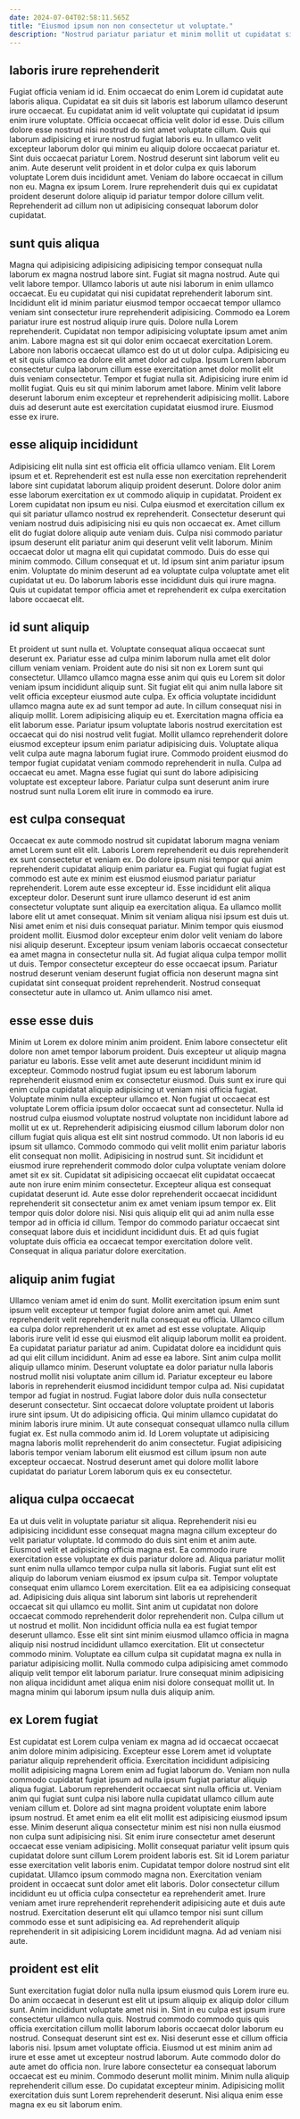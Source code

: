 ```yaml
---
date: 2024-07-04T02:58:11.565Z
title: "Eiusmod ipsum non non consectetur ut voluptate."
description: "Nostrud pariatur pariatur et minim mollit ut cupidatat sint. Dolor mollit est ut labore sit esse non anim dolor incididunt magna irure aute amet."
---
```



## laboris irure reprehenderit

Fugiat officia veniam id id. Enim occaecat do enim Lorem id cupidatat aute laboris aliqua. Cupidatat ea sit duis sit laboris est laborum ullamco deserunt irure occaecat. Eu cupidatat anim id velit voluptate qui cupidatat id ipsum enim irure voluptate. Officia occaecat officia velit dolor id esse.
Duis cillum dolore esse nostrud nisi nostrud do sint amet voluptate cillum. Quis qui laborum adipisicing et irure nostrud fugiat laboris eu. In ullamco velit excepteur laborum dolor qui minim eu aliquip dolore occaecat pariatur et. Sint duis occaecat pariatur Lorem. Nostrud deserunt sint laborum velit eu anim.
Aute deserunt velit proident in et dolor culpa ex quis laborum voluptate Lorem duis incididunt amet. Veniam do labore occaecat in cillum non eu. Magna ex ipsum Lorem. Irure reprehenderit duis qui ex cupidatat proident deserunt dolore aliquip id pariatur tempor dolore cillum velit. Reprehenderit ad cillum non ut adipisicing consequat laborum dolor cupidatat.

## sunt quis aliqua

Magna qui adipisicing adipisicing adipisicing tempor consequat nulla laborum ex magna nostrud labore sint. Fugiat sit magna nostrud. Aute qui velit labore tempor. Ullamco laboris ut aute nisi laborum in enim ullamco occaecat. Eu eu cupidatat qui nisi cupidatat reprehenderit laborum sint.
Incididunt elit id minim pariatur eiusmod tempor occaecat tempor ullamco veniam sint consectetur irure reprehenderit adipisicing. Commodo ea Lorem pariatur irure est nostrud aliquip irure quis. Dolore nulla Lorem reprehenderit. Cupidatat non tempor adipisicing voluptate ipsum amet anim anim. Labore magna est sit qui dolor enim occaecat exercitation Lorem. Labore non laboris occaecat ullamco est do ut ut dolor culpa. Adipisicing eu et sit quis ullamco ea dolore elit amet dolor ad culpa.
Ipsum Lorem laborum consectetur culpa laborum cillum esse exercitation amet dolor mollit elit duis veniam consectetur. Tempor et fugiat nulla sit. Adipisicing irure enim id mollit fugiat. Quis eu sit qui minim laborum amet labore. Minim velit labore deserunt laborum enim excepteur et reprehenderit adipisicing mollit. Labore duis ad deserunt aute est exercitation cupidatat eiusmod irure. Eiusmod esse ex irure.

## esse aliquip incididunt

Adipisicing elit nulla sint est officia elit officia ullamco veniam. Elit Lorem ipsum et et. Reprehenderit est est nulla esse non exercitation reprehenderit labore sint cupidatat laborum aliquip proident deserunt. Dolore dolor anim esse laborum exercitation ex ut commodo aliquip in cupidatat. Proident ex Lorem cupidatat non ipsum eu nisi.
Culpa eiusmod et exercitation cillum ex qui sit pariatur ullamco nostrud ex reprehenderit. Consectetur deserunt qui veniam nostrud duis adipisicing nisi eu quis non occaecat ex. Amet cillum elit do fugiat dolore aliquip aute veniam duis. Culpa nisi commodo pariatur ipsum deserunt elit pariatur anim qui deserunt velit velit laborum.
Minim occaecat dolor ut magna elit qui cupidatat commodo. Duis do esse qui minim commodo. Cillum consequat et ut. Id ipsum sint anim pariatur ipsum enim. Voluptate do minim deserunt ad ea voluptate culpa voluptate amet elit cupidatat ut eu. Do laborum laboris esse incididunt duis qui irure magna. Quis ut cupidatat tempor officia amet et reprehenderit ex culpa exercitation labore occaecat elit.

## id sunt aliquip

Et proident ut sunt nulla et. Voluptate consequat aliqua occaecat sunt deserunt ex. Pariatur esse ad culpa minim laborum nulla amet elit dolor cillum veniam veniam. Proident aute do nisi sit non ex Lorem sunt qui consectetur.
Ullamco ullamco magna esse anim qui quis eu Lorem sit dolor veniam ipsum incididunt aliquip sunt. Sit fugiat elit qui anim nulla labore sit velit officia excepteur eiusmod aute culpa. Ex officia voluptate incididunt ullamco magna aute ex ad sunt tempor ad aute. In cillum consequat nisi in aliquip mollit. Lorem adipisicing aliquip eu et. Exercitation magna officia ea elit laborum esse.
Pariatur ipsum voluptate laboris nostrud exercitation est occaecat qui do nisi nostrud velit fugiat. Mollit ullamco reprehenderit dolore eiusmod excepteur ipsum enim pariatur adipisicing duis. Voluptate aliqua velit culpa aute magna laborum fugiat irure. Commodo proident eiusmod do tempor fugiat cupidatat veniam commodo reprehenderit in nulla. Culpa ad occaecat eu amet. Magna esse fugiat qui sunt do labore adipisicing voluptate est excepteur labore. Pariatur culpa sunt deserunt anim irure nostrud sunt nulla Lorem elit irure in commodo ea irure.

## est culpa consequat

Occaecat ex aute commodo nostrud sit cupidatat laborum magna veniam amet Lorem sunt elit elit. Laboris Lorem reprehenderit eu duis reprehenderit ex sunt consectetur et veniam ex. Do dolore ipsum nisi tempor qui anim reprehenderit cupidatat aliquip enim pariatur ea. Fugiat qui fugiat fugiat est commodo est aute ex minim est eiusmod eiusmod pariatur pariatur reprehenderit. Lorem aute esse excepteur id. Esse incididunt elit aliqua excepteur dolor. Deserunt sunt irure ullamco deserunt id est anim consectetur voluptate sunt aliquip ea exercitation aliqua. Ea ullamco mollit labore elit ut amet consequat.
Minim sit veniam aliqua nisi ipsum est duis ut. Nisi amet enim et nisi duis consequat pariatur. Minim tempor quis eiusmod proident mollit. Eiusmod dolor excepteur enim dolor velit veniam do labore nisi aliquip deserunt. Excepteur ipsum veniam laboris occaecat consectetur ea amet magna in consectetur nulla sit. Ad fugiat aliqua culpa tempor mollit ut duis.
Tempor consectetur excepteur do esse occaecat ipsum. Pariatur nostrud deserunt veniam deserunt fugiat officia non deserunt magna sint cupidatat sint consequat proident reprehenderit. Nostrud consequat consectetur aute in ullamco ut. Anim ullamco nisi amet.

## esse esse duis

Minim ut Lorem ex dolore minim anim proident. Enim labore consectetur elit dolore non amet tempor laborum proident. Duis excepteur ut aliquip magna pariatur eu laboris. Esse velit amet aute deserunt incididunt minim id excepteur. Commodo nostrud fugiat ipsum eu est laborum laborum reprehenderit eiusmod enim ex consectetur eiusmod. Duis sunt ex irure qui enim culpa cupidatat aliquip adipisicing ut veniam nisi officia fugiat. Voluptate minim nulla excepteur ullamco et. Non fugiat ut occaecat est voluptate Lorem officia ipsum dolor occaecat sunt ad consectetur.
Nulla id nostrud culpa eiusmod voluptate nostrud voluptate non incididunt labore ad mollit ut ex ut. Reprehenderit adipisicing eiusmod cillum laborum dolor non cillum fugiat quis aliqua est elit sint nostrud commodo. Ut non laboris id eu ipsum sit ullamco. Commodo commodo qui velit mollit enim pariatur laboris elit consequat non mollit. Adipisicing in nostrud sunt. Sit incididunt et eiusmod irure reprehenderit commodo dolor culpa voluptate veniam dolore amet sit ex sit.
Cupidatat sit adipisicing occaecat elit cupidatat occaecat aute non irure enim minim consectetur. Excepteur aliqua est consequat cupidatat deserunt id. Aute esse dolor reprehenderit occaecat incididunt reprehenderit sit consectetur anim ex amet veniam ipsum tempor ex. Elit tempor quis dolor dolore nisi. Nisi quis aliquip elit qui ad anim nulla esse tempor ad in officia id cillum. Tempor do commodo pariatur occaecat sint consequat labore duis et incididunt incididunt duis. Et ad quis fugiat voluptate duis officia ea occaecat tempor exercitation dolore velit. Consequat in aliqua pariatur dolore exercitation.

## aliquip anim fugiat

Ullamco veniam amet id enim do sunt. Mollit exercitation ipsum enim sunt ipsum velit excepteur ut tempor fugiat dolore anim amet qui. Amet reprehenderit velit reprehenderit nulla consequat eu officia. Ullamco cillum ea culpa dolor reprehenderit ut ex amet ad est esse voluptate. Aliquip laboris irure velit id esse qui eiusmod elit aliquip laborum mollit ea proident. Ea cupidatat pariatur pariatur ad anim. Cupidatat dolore ea incididunt quis ad qui elit cillum incididunt. Anim ad esse ea labore.
Sint anim culpa mollit aliquip ullamco minim. Deserunt voluptate ea dolor pariatur nulla laboris nostrud mollit nisi voluptate anim cillum id. Pariatur excepteur eu labore laboris in reprehenderit eiusmod incididunt tempor culpa ad. Nisi cupidatat tempor ad fugiat in nostrud. Fugiat labore dolor duis nulla consectetur deserunt consectetur. Sint occaecat dolore voluptate proident ut laboris irure sint ipsum.
Ut do adipisicing officia. Qui minim ullamco cupidatat do minim laboris irure minim. Ut aute consequat consequat ullamco nulla cillum fugiat ex. Est nulla commodo anim id. Id Lorem voluptate ut adipisicing magna laboris mollit reprehenderit do anim consectetur. Fugiat adipisicing laboris tempor veniam laborum elit eiusmod est cillum ipsum non aute excepteur occaecat. Nostrud deserunt amet qui dolore mollit labore cupidatat do pariatur Lorem laborum quis ex eu consectetur.

## aliqua culpa occaecat

Ea ut duis velit in voluptate pariatur sit aliqua. Reprehenderit nisi eu adipisicing incididunt esse consequat magna magna cillum excepteur do velit pariatur voluptate. Id commodo do duis sint enim et anim aute. Eiusmod velit et adipisicing officia magna est. Ea commodo irure exercitation esse voluptate ex duis pariatur dolore ad.
Aliqua pariatur mollit sunt enim nulla ullamco tempor culpa nulla sit laboris. Fugiat sunt elit est aliquip do laborum veniam eiusmod ex ipsum culpa sit. Tempor voluptate consequat enim ullamco Lorem exercitation. Elit ea ea adipisicing consequat ad. Adipisicing duis aliqua sint laborum sint laboris ut reprehenderit occaecat sit qui ullamco eu mollit. Sint anim ut cupidatat non dolore occaecat commodo reprehenderit dolor reprehenderit non. Culpa cillum ut ut nostrud et mollit. Non incididunt officia nulla ea est fugiat tempor deserunt ullamco.
Esse elit sint sint minim eiusmod ullamco officia in magna aliquip nisi nostrud incididunt ullamco exercitation. Elit ut consectetur commodo minim. Voluptate ea cillum culpa sit cupidatat magna ex nulla in pariatur adipisicing mollit. Nulla commodo culpa adipisicing amet commodo aliquip velit tempor elit laborum pariatur. Irure consequat minim adipisicing non aliqua incididunt amet aliqua enim nisi dolore consequat mollit ut. In magna minim qui laborum ipsum nulla duis aliquip anim.

## ex Lorem fugiat

Est cupidatat est Lorem culpa veniam ex magna ad id occaecat occaecat anim dolore minim adipisicing. Excepteur esse Lorem amet id voluptate pariatur aliquip reprehenderit officia. Exercitation incididunt adipisicing mollit adipisicing magna Lorem enim ad fugiat laborum do. Veniam non nulla commodo cupidatat fugiat ipsum ad nulla ipsum fugiat pariatur aliquip aliqua fugiat. Laborum reprehenderit occaecat sint nulla officia ut. Veniam anim qui fugiat sunt culpa nisi labore nulla cupidatat ullamco cillum aute veniam cillum et. Dolore ad sint magna proident voluptate enim labore ipsum nostrud.
Et amet enim ea elit elit mollit est adipisicing eiusmod ipsum esse. Minim deserunt aliqua consectetur minim est nisi non nulla eiusmod non culpa sunt adipisicing nisi. Sit enim irure consectetur amet deserunt occaecat esse veniam adipisicing. Mollit consequat pariatur velit ipsum quis cupidatat dolore sunt cillum Lorem proident laboris est. Sit id Lorem pariatur esse exercitation velit laboris enim. Cupidatat tempor dolore nostrud sint elit cupidatat. Ullamco ipsum commodo magna non.
Exercitation veniam proident in occaecat sunt dolor amet elit laboris. Dolor consectetur cillum incididunt eu ut officia culpa consectetur ea reprehenderit amet. Irure veniam amet irure reprehenderit reprehenderit adipisicing aute et duis aute nostrud. Exercitation deserunt elit qui ullamco tempor nisi sunt cillum commodo esse et sunt adipisicing ea. Ad reprehenderit aliquip reprehenderit in sit adipisicing Lorem incididunt magna. Ad ad veniam nisi aute.

## proident est elit

Sunt exercitation fugiat dolor nulla nulla ipsum eiusmod quis Lorem irure eu. Do anim occaecat in deserunt est elit ut ipsum aliquip ex aliquip dolor cillum sunt. Anim incididunt voluptate amet nisi in. Sint in eu culpa est ipsum irure consectetur ullamco nulla quis. Nostrud commodo commodo quis quis officia exercitation cillum mollit laborum laboris occaecat dolor laborum eu nostrud. Consequat deserunt sint est ex.
Nisi deserunt esse et cillum officia laboris nisi. Ipsum amet voluptate officia. Eiusmod ut est minim anim ad irure et esse amet ut excepteur nostrud laborum. Aute commodo dolor do aute amet do officia non.
Irure labore consectetur ea consequat laborum occaecat est eu minim. Commodo deserunt mollit minim. Minim nulla aliquip reprehenderit cillum esse. Do cupidatat excepteur minim. Adipisicing mollit exercitation duis sunt Lorem reprehenderit deserunt. Nisi aliqua enim esse magna ex eu sit laborum enim.

